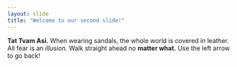 ```yaml
---
layout: slide
title: "Welcome to our second slide!"
---
```

**Tat Tvam Asi.** When wearing sandals, the whole world is covered in leather. All fear is an *illusion.* Walk straight ahead no **matter what.**
Use the left arrow to go back!
